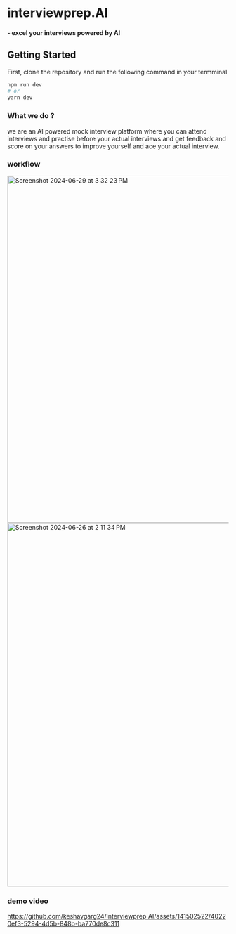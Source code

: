 # interviewprep.AI 
#### - excel your interviews powered by AI 

## Getting Started

First, clone the repository and run the following command in your termminal 

```bash
npm run dev
# or
yarn dev
```

### What we do ?
we are an AI powered mock interview platform where you can attend interviews and practise before your actual interviews and get feedback and score on your answers to improve yourself and ace your actual interview.

### workflow 

<img width="790" alt="Screenshot 2024-06-29 at 3 32 23 PM" src="https://github.com/keshavgarg24/interviewprep.AI/assets/141502522/0810394b-da7d-4d31-b580-5e4a8aa27473">
<img width="828" alt="Screenshot 2024-06-26 at 2 11 34 PM" src="https://github.com/keshavgarg24/interviewprep.AI/assets/141502522/22412c09-39e6-4a86-9190-412fba181dce">

### demo video 


https://github.com/keshavgarg24/interviewprep.AI/assets/141502522/40220ef3-5294-4d5b-848b-ba770de8c311



